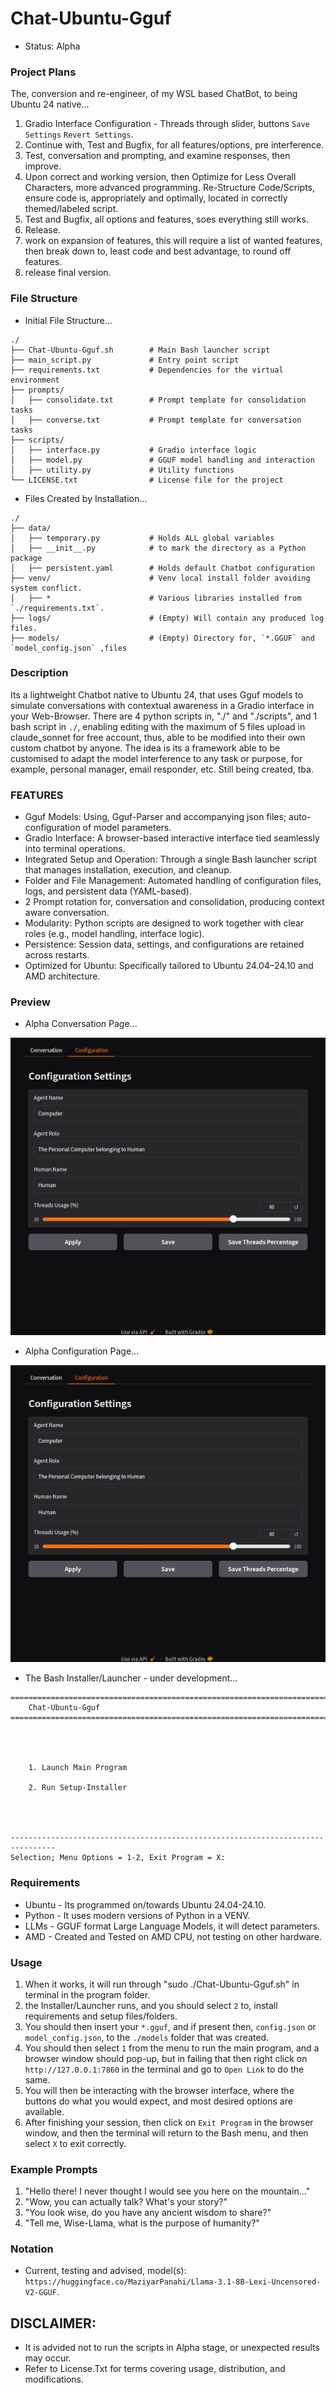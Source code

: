 # Chat-Ubuntu-Gguf
- Status: Alpha

### Project Plans
The, conversion and re-engineer, of my WSL based ChatBot, to being Ubuntu 24 native...
1. Gradio Interface Configuration - Threads through slider, buttons `Save Settings` `Revert Settings`. 
3. Continue with, Test and Bugfix, for all features/options, pre interference.
4. Test, conversation and prompting, and examine responses, then improve.
3. Upon correct and working version, then Optimize for Less Overall Characters, more advanced programming. Re-Structure Code/Scripts, ensure code is, appropriately and optimally, located in correctly themed/labeled script.
2. Test and Bugfix, all options and features, soes everything still works.
2. Release.
5. work on expansion of features, this will require a list of wanted features, then break down to, least code and best advantage, to round off features.
6. release final version.

### File Structure
- Initial File Structure...
```
./
├── Chat-Ubuntu-Gguf.sh        # Main Bash launcher script
├── main_script.py             # Entry point script
├── requirements.txt           # Dependencies for the virtual environment
├── prompts/
│   ├── consolidate.txt        # Prompt template for consolidation tasks
│   ├── converse.txt           # Prompt template for conversation tasks
├── scripts/
│   ├── interface.py           # Gradio interface logic
│   ├── model.py               # GGUF model handling and interaction
│   ├── utility.py             # Utility functions
└── LICENSE.txt                # License file for the project
```
- Files Created by Installation...
```
./
├── data/
│   ├── temporary.py           # Holds ALL global variables
│   ├── __init__.py            # to mark the directory as a Python package
│   ├── persistent.yaml        # Holds default Chatbot configuration
├── venv/                      # Venv local install folder avoiding system conflict.
│   ├── *                      # Various libraries installed from `./requirements.txt`.
├── logs/                      # (Empty) Will contain any produced log files.
├── models/                    # (Empty) Directory for, `*.GGUF` and `model_config.json` ,files
```

### Description
Its a lightweight Chatbot native to Ubuntu 24, that uses Gguf models to simulate conversations with contextual awareness in a Gradio interface in your Web-Browser. There are 4 python scripts in, "./" and "./scripts", and 1 bash script in `./`, enabling editing with the maximum of 5 files upload in claude_sonnet for free account, thus, able to be modified into their own custom chatbot by anyone. The idea is its a framework able to be customised to adapt the model interference to any task or purpose, for example, personal manager, email responder, etc. Still being created, tba.  

### FEATURES
- Gguf Models: Using, Gguf-Parser and accompanying json files; auto-configuration of model parameters. 
- Gradio Interface: A browser-based interactive interface tied seamlessly into terminal operations.
- Integrated Setup and Operation: Through a single Bash launcher script that manages installation, execution, and cleanup.
- Folder and File Management: Automated handling of configuration files, logs, and persistent data (YAML-based).
- 2 Prompt rotation for, conversation and consolidation, producing context aware conversation.
- Modularity: Python scripts are designed to work together with clear roles (e.g., model handling, interface logic).
- Persistence: Session data, settings, and configurations are retained across restarts.
- Optimized for Ubuntu: Specifically tailored to Ubuntu 24.04–24.10 and AMD architecture.

### Preview
- Alpha Conversation Page...

![preview_image](media/configuration.png)

- Alpha Configuration Page...

![preview_image](media/configuration.png)

- The Bash Installer/Launcher - under development...
```
================================================================================
    Chat-Ubuntu-Gguf
================================================================================




    1. Launch Main Program

    2. Run Setup-Installer




--------------------------------------------------------------------------------
Selection; Menu Options = 1-2, Exit Program = X: 
```

### Requirements
- Ubuntu - Its programmed on/towards Ubuntu 24.04-24.10.
- Python - It uses modern versions of Python in a VENV.
- LLMs - GGUF format Large Language Models, it will detect parameters.
- AMD - Created and Tested on AMD CPU, not testing on other hardware.

### Usage
1. When it works, it will run through "sudo ./Chat-Ubuntu-Gguf.sh" in terminal in the program folder.
2. the Installer/Launcher runs, and you should select `2` to, install requirements and setup files/folders.
3. You should then insert your `*.gguf`, and if present then, `config.json` or `model_config.json`, to the `./models` folder that was created.
4. You should then select `1` from the menu to run the main program, and a browser window should pop-up, but in failing that then right click on `http://127.0.0.1:7860` in the terminal and go to `Open Link` to do the same.
5. You will then be interacting with the browser interface, where the buttons do what you would expect, and most desired options are available.
6. After finishing your session, then click on `Exit Program` in the browser window, and then the terminal will return to the Bash menu, and then select `X` to exit correctly. 

### Example Prompts
1) "Hello there! I never thought I would see you here on the mountain..."
2) "Wow, you can actually talk? What's your story?"
3) "You look wise, do you have any ancient wisdom to share?"
4) "Tell me, Wise-Llama, what is the purpose of humanity?"

### Notation
- Current, testing and advised, model(s): `https://huggingface.co/MaziyarPanahi/Llama-3.1-8B-Lexi-Uncensored-V2-GGUF`.

## DISCLAIMER:
- It is advided not to run the scripts in Alpha stage, or unexpected results may occur.
- Refer to License.Txt for terms covering usage, distribution, and modifications.

